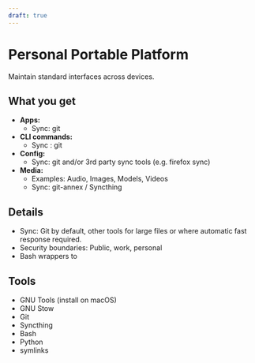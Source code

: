 ```yaml
---
draft: true
---
```

# Personal Portable Platform

Maintain standard interfaces across devices.

## What you get

- **Apps:**
  - Sync: git
- **CLI commands:**
  - Sync : git
- **Config:**
  - Sync: git and/or 3rd party sync tools (e.g. firefox sync)
- **Media:**
  - Examples: Audio, Images, Models, Videos
  - Sync: git-annex / Syncthing

## Details

- Sync: Git by default, other tools for large files or where automatic fast response required.
- Security boundaries: Public, work, personal
- Bash wrappers to

## Tools

- GNU Tools (install on macOS)
- GNU Stow
- Git
- Syncthing
- Bash
- Python
- symlinks

